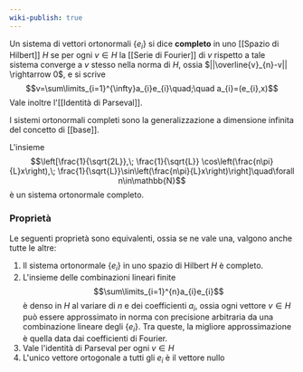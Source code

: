 ```yaml
---
wiki-publish: true
---
```

Un sistema di vettori ortonormali $\{e_{i}\}$ si dice **completo** in uno [[Spazio di Hilbert]] $H$ se per ogni $v\in H$ la [[Serie di Fourier]] di $v$ rispetto a tale sistema converge a $v$ stesso nella norma di $H$, ossia $||\overline{v}_{n}-v|| \rightarrow 0$, e si scrive
$$v=\sum\limits_{i=1}^{\infty}a_{i}e_{i}\quad;\quad a_{i}=(e_{i},x)$$
Vale inoltre l'[[Identità di Parseval]].

I sistemi ortonormali completi sono la generalizzazione a dimensione infinita del concetto di [[base]].

L'insieme
$$\left[\frac{1}{\sqrt{2L}},\; \frac{1}{\sqrt{L}} \cos\left(\frac{n\pi}{L}x\right),\; \frac{1}{\sqrt{L}}\sin\left(\frac{n\pi}{L}x\right)\right]\quad\forall n\in\mathbb{N}$$
è un sistema ortonormale completo.
### Proprietà
Le seguenti proprietà sono equivalenti, ossia se ne vale una, valgono anche tutte le altre:
1. Il sistema ortonormale $\{e_{i}\}$ in uno spazio di Hilbert $H$ è completo.
2. L'insieme delle combinazioni lineari finite $$\sum\limits_{i=1}^{n}a_{i}e_{i}$$è denso in $H$ al variare di $n$ e dei coefficienti $a_{i}$, ossia ogni vettore $v\in H$ può essere approssimato in norma con precisione arbitraria da una combinazione lineare degli $\{e_{i}\}$. Tra queste, la migliore approssimazione è quella data dai coefficienti di Fourier.
3. Vale l'identità di Parseval per ogni $v\in H$
4. L'unico vettore ortogonale a tutti gli $e_{i}$ è il vettore nullo
